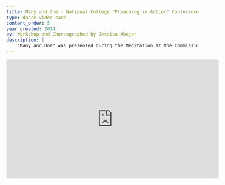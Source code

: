 ```yaml
---
title: Many and One - National College "Preaching in Action" Conference 2014
type: dance-video-card
content_order: 5
year created: 2014
by: Workshop and Choreographed by Jessica Abejar
description: |
    "Many and One" was presented during the Meditation at the Commissioning Liturgy for the National College “Preaching in Action” Conference in 2014 at Molloy College, Rockville Centre, NY. Students attended one of three dance workshop sessions where they were taught the choreography. They presented this dance the very next day! Music is by Steve Angrisano and sung by the conference choir.
---
```

<iframe width="560" height="315" src="https://www.youtube.com/embed/EjgOJToDxCs" frameborder="0" allow="accelerometer; autoplay; encrypted-media; gyroscope; picture-in-picture" allowfullscreen></iframe>